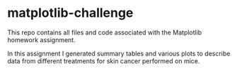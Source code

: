# matplotlib-challenge
This repo contains all files and code associated with the Matplotlib homework assignment. 

In this assignment I generated summary tables and various plots to describe data from different treatments for skin cancer performed on mice.
